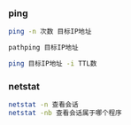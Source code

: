 ### ping

```bash
ping -n 次数 目标IP地址

pathping 目标IP地址

ping 目标IP地址 -i TTL数
```


### netstat

```bash
netstat -n 查看会话
netstat -nb 查看会话属于哪个程序
```
